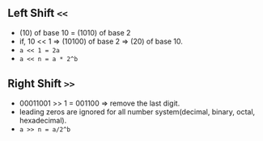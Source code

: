## **Left Shift `<<`**
- (10) of base 10 = (1010) of base 2 
- if, 10 << 1 => (10100) of base 2 => (20) of base 10.
- `a << 1 = 2a`
- `a << n = a * 2^b`
## **Right Shift** `>>`
- 00011001 >> 1 = 001100 => remove the last digit.
- leading zeros are ignored for all number system(decimal, binary, octal, hexadecimal).
- `a >> n = a/2^b`
